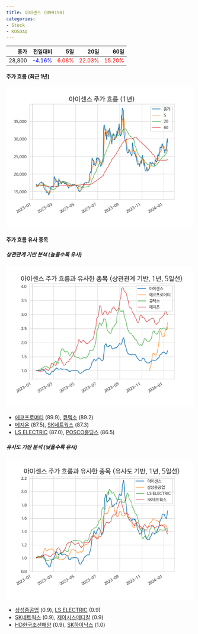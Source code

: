```yaml
---
title: 아이센스 (099190)
categories:
- Stock
- KOSDAQ
---
```


|종가|전일대비|5일|20일|60일|
|---:|-------:|--:|---:|---:|
|28,800|<span style="color: blue">-4.16%</span>|<span style="color: red">6.08%</span>|<span style="color: red">22.03%</span>|<span style="color: red">15.20%</span>|

<!-- more -->


#### 주가 흐름 (최근 1년)
![099190](/assets/images/stock/099190.png)


#### 주가 흐름 유사 종목


##### 상관관계 기반 분석 (높을수록 유사)
![099190](/assets/images/stock/099190_corr.png)
- [에코프로머티](/450080/) (89.9), [큐렉소](/060280/) (89.2)
- [메지온](/140410/) (87.5), [SK네트웍스](/001740/) (87.3)
- [LS ELECTRIC](/010120/) (87.0), [POSCO홀딩스](/005490/) (86.5)


##### 유사도 기반 분석 (낮을수록 유사)	
![099190](/assets/images/stock/099190_sim.png)
- [삼성중공업](/010140/) (0.9), [LS ELECTRIC](/010120/) (0.9)
- [SK네트웍스](/001740/) (0.9), [제이시스메디칼](/287410/) (0.9)
- [HD한국조선해양](/009540/) (0.9), [SK하이닉스](/000660/) (1.0)